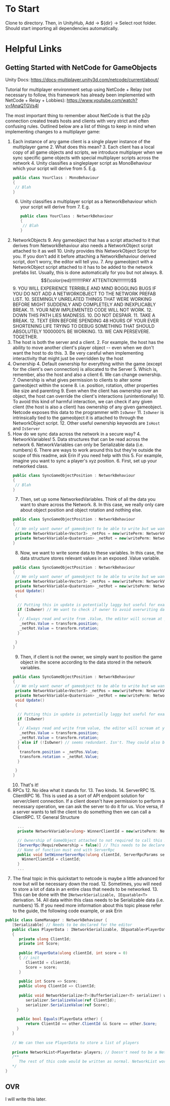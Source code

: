 # To Start
Clone to directory. Then, in UnityHub, Add -> ${dir} -> Select root folder. 
Should start importing all dependencies automatically.

# Helpful Links
## Getting Started with NetCode for GameObjects
Unity Docs: https://docs-multiplayer.unity3d.com/netcode/current/about/

Tutorial for multiplayer environment setup using NetCode + Relay 
(not necessary to follow, this framework has already been implemented with NetCode + Relay + Lobbies): https://www.youtube.com/watch?v=fAnaQTGVs4I

The most important thing to remember about NetCode is that the p2p connection created treats hosts and clients with very 
strict and often confusing rules. Outlined below are a list of things to keep in mind when implementing changes to a multiplayer game:

1. Each instance of any game client is a single player instance of the multiplayer game 
   2. What does this mean?
   3. Each client has a local copy of all game objects and scripts, we introduce multiplayer when we sync specific game objects with
   special multiplayer scripts across the network
   4. Unity classifies a singleplayer script as MonoBehaviour which your script will derive from
      5. E.g.  
      ```C#
      public class YourClass : MonoBehaviour
      {
       // Blah
      }
      ```
   6. Unity classifies a multiplayer script as a NetworkBehaviour which your script will derive from
      7. E.g.
      ```C#
      public class YourClass : NetworkBehaviour
      {
       // Blah
      }
      ```
8. NetworkObjects
   9. Any gameobject that has a script attached to it that derives from NetworkBehaviour also needs a NetworkObject script attached to it as well
      10. Unity provides this NetworkObject Script for you. If you don't add it before attaching a NetworkBehaviour derived script, don't worry, the editor will tell you.
   7. Any gameobject with a NetworkObject script attached to it has to be added to the network prefabs list. Usually, this is done automatically for you but not always. 
   8. $${\color{red}!!!!!!!!!PAY ATTENTION!!!!!!!!!}$$
      9. YOU WILL EXPERIENCE TERRIBLE AND MIND BOGGLING BUGS IF YOU DO NOT ADD A NETWORKOBJECT TO THE NETWORK PREFAB LIST. 
      10. SEEMINGLY UNRELATED THINGS THAT WERE WORKING BEFORE MIGHT SUDDENLY AND COMPLETELY AND INEXPLICABLY BREAK.
      11. YOUR NEW IMPLEMENTED CODE WILL NOT WORK.
      12. DOWN THIS PATH LIES MADNESS.
      10. DO NOT DESPAIR.
      11. TAKE A BREAK.
      12. TEXT ERIN BEFORE SPENDING 48 HOURS OF YOUR EVER SHORTENING LIFE TRYING TO DEBUG SOMETHING THAT SHOULD ABSOLUTELY 1000000% BE WORKING.
      13. WE CAN PERSEVERE. TOGETHER.
2. The host is both the server and a client.
   2. For example, the host has the ability to move another client's player object -- even when we don't want the host to do this.
   3. Be very careful when implementing interactivity that might just be overridden by the host
3. Ownership
   4. Default ownership for everything within the game (except for the client's own connection) is allocated to the Server
      5. Which is, remember, also the host and also a client
   6. We can change ownership.
   7. Ownership is what gives permission to clients to alter some gameobject within the scene
      8. i.e. position, rotation, other properties like size and parenting
   9. Even when the client has ownership over an object, the host can override the client's interactions (unintentionally)
      10. To avoid this kind of harmful interaction, we can check if any given client (the host is also a client) has ownership of any given gameobject.
      Netcode exposes this data to the programmer with `IsOwner`
      11. `IsOwner` is intrinsically tied to the gameobject it is attached to through the NetworkObject script. 
      12. Other useful ownership keywords are `IsHost` and `IsServer`
4. How do we sync data across the network in a secure way?
   4. NetworkVariables!
      5. Data structures that can be read across the network
      6. NetworkVariables can only be Serializable data (i.e. numbers)
      6. There are ways to work around this but they're outside the scope of this readme, ask Erin if you need help with this
   5. For example, imagine you want to sync a player's xyz position. 
      6. First, set up your networked class.
      ```C#
      public class SyncGameObjectPosition : NetworkBehaviour
      {
       // Blah
      }
      ```
      7. Then, set up some NetworkedVariables. Think of all the data you want to share across the Network.
         8. In this case, we really only care about object position and object rotation and nothing else. 
      ```C#
      public class SyncGameObjectPosition : NetworkBehaviour
      {
       // We only want owner of gameobject to be able to write but we want everyone to be able to read
       private NetworkVariable<Vector3> _netPos = new(writePerm: NetworkVariableWritePermission.Owner);
       private NetworkVariable<Quaternion> _netRot = new(writePerm: NetworkVariableWritePermission.Owner);
      }
      ```
      8. Now, we want to write some data to these variables. In this case, the data structure stores relevant values in 
      an exposed .Value variable. 
      ```C#
      public class SyncGameObjectPosition : NetworkBehaviour
      {
       // We only want owner of gameobject to be able to write but we want everyone to be able to read
       private NetworkVariable<Vector3> _netPos = new(writePerm: NetworkVariableWritePermission.Owner);
       private NetworkVariable<Quaternion> _netRot = new(writePerm: NetworkVariableWritePermission.Owner);
       void Update()
       {
      
        // Putting this in update is potentially laggy but useful for example
        if (IsOwner) // We want to check if owner to avoid overwriting data with host
        {
         // Always read and write from .Value, the editor will scream at you otherwise
         _netPos.Value = transform.position;
         _netRot.Value = transform.rotation;
        } 
      
       }
      }
      ```
      9. Then, if client is not the owner, we simply want to position the game object in the scene according to the data stored in the network variables.
      ```C#
      public class SyncGameObjectPosition : NetworkBehaviour
      {
       // We only want owner of gameobject to be able to write but we want everyone to be able to read
       private NetworkVariable<Vector3> _netPos = new(writePerm: NetworkVariableWritePermission.Owner);
       private NetworkVariable<Quaternion> _netRot = new(writePerm: NetworkVariableWritePermission.Owner);
       void Update()
       {
      
        // Putting this in update is potentially laggy but useful for example
        if (IsOwner)
        {
         // Always read and write from value, the editor will scream at you otherwise
         _netPos.Value = transform.position;
         _netRot.Value = transform.rotation;
        } else if (!IsOwner) // seems redundant. Isn't. They could also be IsServer or IsHost which might lead to unintended behaviour. 
        {
         transform.position = _netPos.Value;
         transform.rotation = _netRot.Value;
        }
      
       }
      }
      ```
      10. That's it! 
11. RPCs
    12. No idea what it stands for.
    13. Two kinds.
        14. ServerRPC
        15. ClientRPC
    16. This is used as a sort of API endpoint solution for server/client connection. If a client doesn't have permission to perform a necessary 
      operation, we can ask the server to do it for us. Vice versa, if a server wants to tell the client to do something then we can call a ClientRPC.
    17. General Structure
    ```C#
      ...
      private NetworkVariable<ulong> WinnerClientId = new(writePerm: NetworkVariableWritePermission.Server); 
    
      // Ownership of GameObject attached to not required to call this RPC method. 
      [ServerRpc(RequireOwnership = false)] // This needs to be declared.
      // Name of function must end with ServerRpc
      public void SetWinnerServerRpc(ulong clientId, ServerRpcParams serverRpcParams = default) { // ServerRpcParams must be declared.
        WinnerClientId = clientId;
      }
      ...
      ```
11. The final topic in this quickstart to netcode is maybe a little advanced for now but will be necessary down the road. 
    12. Sometimes, you will need to store a lot of data in an entire class that needs to be networked. 
    13. This can be done with the `INetworkSerializable, IEquatable<T>` derivation. 
    14. All data within this class needs to be Serializable data (i.e. numbers) 
    15. If you need more information about this topic please refer to the guide, the following code example, or ask Erin
```C#
public class GameManager : NetworkBehaviour {
   [Serializable] // Needs to be declared for the editor
   public class PlayerData : INetworkSerializable, IEquatable<PlayerData>
   {
      private ulong ClientId;
      private int Score;
      
      public PlayerData(ulong clientId, int score = 0) 
      { // init
         ClientId = clientId;
         Score = score;
      }
      
      public int Score => Score;
      public ulong ClientId => ClientId;
      
      public void NetworkSerialize<T>(BufferSerializer<T> serializer) where T : IReaderWriter {
         serializer.SerializeValue(ref ClientId);
         serializer.SerializeValue(ref Score);
     }
   
     public bool Equals(PlayerData other) {
         return ClientId == other.ClientId && Score == other.Score;
     }
   }
   
   // We can then use PlayerData to store a list of players
   
   private NetworkList<PlayerData> players; // Doesn't need to be a NetworkList but for this example I want to show that it can be.
   /**
      The rest of this code would be written as normal. NetworkList works like the normal List structure.
   */
}
```

## OVR
I will write this later.